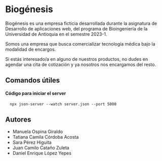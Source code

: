 
# Biogénesis

Biogénesis es una empresa ficticia desarrollada durante la asignatura de Desarrollo de aplicaciones web, del programa de Bioingeniería de la Universidad de Antioquia en el semestre 2023-1.

Somos una empresa que busca comercializar tecnología médica bajo la modalidad de encargos.

Si estás interesado/a en alguno de nuestros productos, no dudes en agendar una cita de cotización y ya nosotros nos encargamos del resto.

## Comandos útiles

#### Código para iniciar el server

```http
  npx json-server --watch server.json --port 5000
```


## Autores

- Manuela Ospina Giraldo
- Tatiana Camila Córdoba Acosta
- Sara Pérez Higuita
- Juan Camilo Cataño Zuleta
- Daniel Enrique López Yepes

